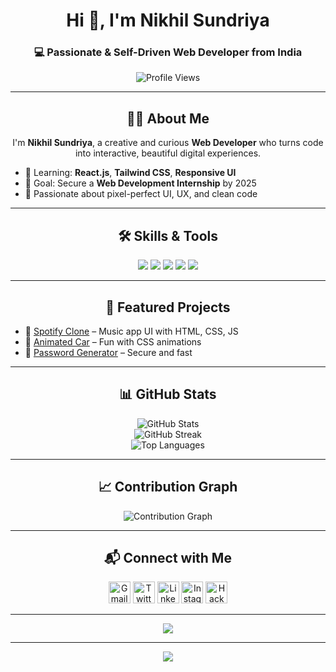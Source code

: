 <h1 align="center">Hi 👋, I'm Nikhil Sundriya</h1>
<h3 align="center">💻 Passionate & Self-Driven Web Developer from India</h3>

<p align="center">
  <img src="https://komarev.com/ghpvc/?username=nikhilsundriya&label=Profile%20views&color=0e75b6&style=flat" alt="Profile Views" />
</p>

---

<h2 align="center">👨‍💻 About Me</h2>

<p align="center">
I'm <strong>Nikhil Sundriya</strong>, a creative and curious <strong>Web Developer</strong> who turns code into interactive, beautiful digital experiences.
</p>

<ul>
  <li>🚀 Learning: <strong>React.js</strong>, <strong>Tailwind CSS</strong>, <strong>Responsive UI</strong></li>
  <li>🎯 Goal: Secure a <strong>Web Development Internship</strong> by 2025</li>
  <li>🌟 Passionate about pixel-perfect UI, UX, and clean code</li>
</ul>

---

<h2 align="center">🛠 Skills & Tools</h2>

<p align="center">
  <img src="https://img.shields.io/badge/HTML5-orange?style=for-the-badge&logo=html5&logoColor=white" />
  <img src="https://img.shields.io/badge/CSS3-blue?style=for-the-badge&logo=css3&logoColor=white" />
  <img src="https://img.shields.io/badge/JavaScript-yellow?style=for-the-badge&logo=javascript&logoColor=black" />
  <img src="https://img.shields.io/badge/VS%20Code-007ACC?style=for-the-badge&logo=visual-studio-code&logoColor=white" />
  <img src="https://img.shields.io/badge/GitHub-black?style=for-the-badge&logo=github&logoColor=white" />
</p>

---

<h2 align="center">🚀 Featured Projects</h2>

<ul>
  <li>🎵 <a href="https://github.com/nikhilsundriya/spotify-clone">Spotify Clone</a> – Music app UI with HTML, CSS, JS</li>
  <li>🚗 <a href="https://github.com/nikhilsundriya/Animated-Car">Animated Car</a> – Fun with CSS animations</li>
  <li>🔐 <a href="https://github.com/nikhilsundriya/password-generator">Password Generator</a> – Secure and fast</li>
</ul>

---

<h2 align="center">📊 GitHub Stats</h2>

<p align="center">
  <img src="https://github-readme-stats.vercel.app/api?username=nikhilsundriya&show_icons=true&theme=tokyonight" alt="GitHub Stats" />
  <br>
  <img src="https://github-readme-streak-stats.herokuapp.com?user=nikhilsundriya&theme=tokyonight" alt="GitHub Streak" />
  <br>
  <img src="https://github-readme-stats.vercel.app/api/top-langs/?username=nikhilsundriya&layout=compact&theme=tokyonight" alt="Top Languages" />
</p>

---

<h2 align="center">📈 Contribution Graph</h2>

<p align="center">
  <img src="https://github-readme-activity-graph.vercel.app/graph?username=nikhilsundriya&theme=tokyo-night" alt="Contribution Graph" />
</p>

---

<h2 align="center">📬 Connect with Me</h2>

<p align="center">
  <a href="mailto:nikhilchoudhary2508@gmail.com"><img src="https://img.icons8.com/fluency/48/gmail-new.png" width="35" alt="Gmail" /></a>
  <a href="https://twitter.com/nikhil_sundriya"><img src="https://img.icons8.com/color/48/twitter--v1.png" width="35" alt="Twitter" /></a>
  <a href="https://linkedin.com/in/nikhilsundriya"><img src="https://img.icons8.com/color/48/linkedin.png" width="35" alt="LinkedIn" /></a>
  <a href="https://www.instagram.com/nikhil_choudhary25/"><img src="https://img.icons8.com/color/48/instagram-new--v1.png" width="35" alt="Instagram" /></a>
  <a href="https://www.hackerrank.com/nikhilsundriya"><img src="https://img.icons8.com/external-tal-revivo-color-tal-revivo/48/external-hackerrank-logo-color-tal-revivo.png" width="35" alt="HackerRank" /></a>
</p>

---

<p align="center">
  <img src="https://readme-typing-svg.demolab.com/?lines=Always+learning+new+things!;Building+cool+projects;Open+to+collaboration&font=Fira%20Code&center=true&width=380&height=45&color=tokyonight&vCenter=true" />
</p>

---

<p align="center">
  <img src="https://capsule-render.vercel.app/api?type=waving&color=gradient&height=100&section=footer" />
</p>
